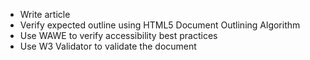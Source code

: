 * Write article
* Verify expected outline using HTML5 Document Outlining Algorithm
* Use WAWE to verify accessibility best practices
* Use W3 Validator to validate the document